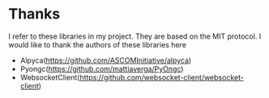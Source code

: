 # Thanks

I refer to these libraries in my project. They are based on the MIT protocol. I would like to thank the authors of these libraries here

+ Alpyca(https://github.com/ASCOMInitiative/alpyca)
+ Pyongc(https://github.com/mattiaverga/PyOngc)
+ WebsocketClient(https://github.com/websocket-client/websocket-client)